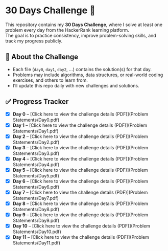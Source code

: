 # 30 Days Challenge 🚀

This repository contains my **30 Days Challenge**, where I solve at least one problem every day from the HackerRank learning platform.  
The goal is to practice consistency, improve problem-solving skills, and track my progress publicly.  

## 📌 About the Challenge
- Each file (`day0`, `day1`, `day2`, …) contains the solution(s) for that day.  
- Problems may include algorithms, data structures, or real-world coding exercises, and others to learn from.  
- I’ll update this repo daily with new challenges and solutions.

## ✅ Progress Tracker
- [x] **Day 0** – [Click here to view the challenge details (PDF)](Problem Statements/Day0.pdf)  
- [x] **Day 1** – [Click here to view the challenge details (PDF)](Problem Statements/Day1.pdf)  
- [x] **Day 2** – [Click here to view the challenge details (PDF)](Problem Statements/Day2.pdf)
- [x] **Day 3** – [Click here to view the challenge details (PDF)](Problem Statements/Day3.pdf)  
- [x] **Day 4** – [Click here to view the challenge details (PDF)](Problem Statements/Day4.pdf)  
- [x] **Day 5** – [Click here to view the challenge details (PDF)](Problem Statements/Day5.pdf)
- [x] **Day 6** – [Click here to view the challenge details (PDF)](Problem Statements/Day6.pdf)  
- [x] **Day 7** – [Click here to view the challenge details (PDF)](Problem Statements/Day7.pdf)  
- [x] **Day 8** – [Click here to view the challenge details (PDF)](Problem Statements/Day8.pdf)
- [x] **Day 9** – [Click here to view the challenge details (PDF)](Problem Statements/Day9.pdf)  
- [x] **Day 10** – [Click here to view the challenge details (PDF)](Problem Statements/Day10.pdf)  
- [x] **Day 11** – [Click here to view the challenge details (PDF)](Problem Statements/Day11.pdf)
